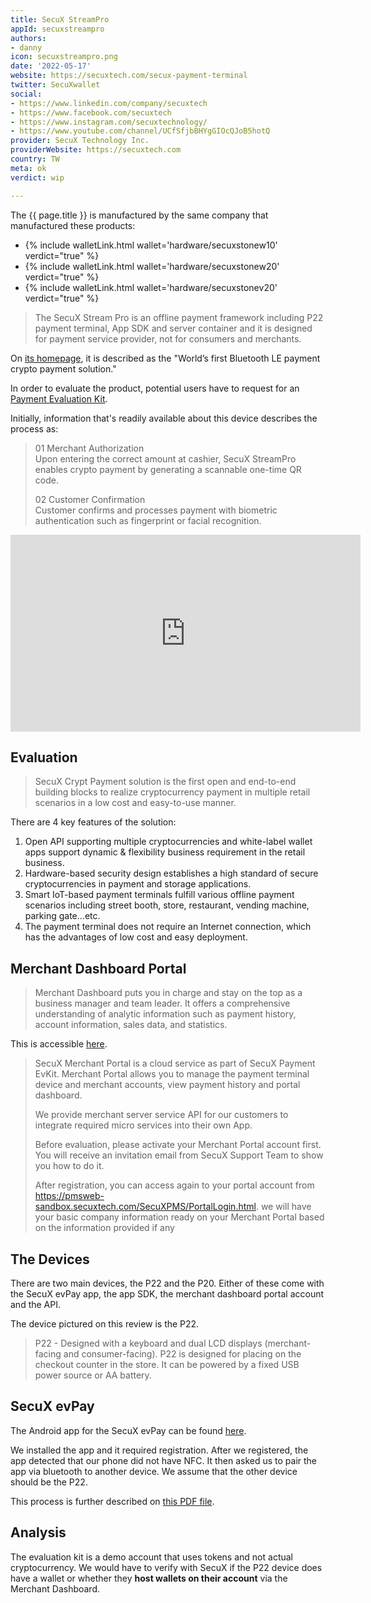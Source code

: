 ```yaml
---
title: SecuX StreamPro
appId: secuxstreampro
authors:
- danny
icon: secuxstreampro.png
date: '2022-05-17'
website: https://secuxtech.com/secux-payment-terminal
twitter: SecuXwallet
social:
- https://www.linkedin.com/company/secuxtech
- https://www.facebook.com/secuxtech
- https://www.instagram.com/secuxtechnology/
- https://www.youtube.com/channel/UCfSfjbBHYgGIOcQJoB5hotQ
provider: SecuX Technology Inc.
providerWebsite: https://secuxtech.com
country: TW
meta: ok
verdict: wip

---
```


The {{ page.title }} is manufactured by the same company that manufactured these products: 

- {% include walletLink.html wallet='hardware/secuxstonew10' verdict="true" %} 
- {% include walletLink.html wallet='hardware/secuxstonew20' verdict="true" %}
- {% include walletLink.html wallet='hardware/secuxstonev20' verdict="true" %} 

> The SecuX Stream Pro is an offline payment framework including P22 payment terminal, App SDK and server container and it is designed for payment service provider, not for consumers and merchants.

On [its homepage](https://secuxtech.com/secux-payment-terminal), it is described as the "World’s first Bluetooth LE payment crypto payment solution."

In order to evaluate the product, potential users have to request for an [Payment Evaluation Kit](https://secuxtech.com/secuxtech-download/Payment-EvKit/EvKit-Quick-Start-Guide.pdf). 

Initially, information that's readily available about this device describes the process as:

> 01 Merchant Authorization <br />
Upon entering the correct amount at cashier, SecuX StreamPro enables crypto payment by generating a scannable one-time QR code.
>
> 02 Customer Confirmation <br />
> Customer confirms and processes payment with biometric authentication such as fingerprint or facial recognition.

<iframe width="560" height="315" src="https://www.youtube.com/embed/Zrz3GNNV2AU" title="YouTube video player" frameborder="0" allow="accelerometer; autoplay; clipboard-write; encrypted-media; gyroscope; picture-in-picture" allowfullscreen></iframe>

## Evaluation

> SecuX Crypt Payment solution is the first open and end-to-end building blocks to realize cryptocurrency payment in multiple retail scenarios in a low cost and easy-to-use manner.
>
There are 4 key features of the solution:
1. Open API supporting multiple cryptocurrencies and white-label wallet apps support dynamic & flexibility business requirement in the retail business.
2. Hardware-based security design establishes a high standard of secure cryptocurrencies in payment and storage applications.
3. Smart IoT-based payment terminals fulfill various offline payment scenarios including street booth, store, restaurant, vending machine, parking gate…etc.
4. The payment terminal does not require an Internet connection, which has the advantages of low cost and easy deployment.

## Merchant Dashboard Portal

> Merchant Dashboard puts you in charge and stay on the top as a business manager and team leader. It offers a comprehensive understanding of analytic information such as payment history, account information, sales data, and statistics.

This is accessible [here](https://pmsweb-sandbox.secuxtech.com/SecuXPMS/PortalLogin.html).

> SecuX Merchant Portal is a cloud service as part of SecuX Payment EvKit. Merchant Portal allows you to manage the payment terminal device and merchant accounts, view payment history and portal dashboard.
>
> We provide merchant server service API for our customers to integrate required micro services into their own App.
>
> Before evaluation, please activate your Merchant Portal account first. You will receive an invitation email from SecuX Support Team to show you how to do it. 
>
> After registration, you can access again to your portal account from https://pmsweb-sandbox.secuxtech.com/SecuXPMS/PortalLogin.html. we will have your basic company information ready on your Merchant Portal based on the information provided if any

## The Devices

There are two main devices, the P22 and the P20. Either of these come with the SecuX evPay app, the app SDK, the merchant dashboard portal account and the API.  

The device pictured on this review is the P22. 

> P22 - Designed with a keyboard and dual LCD displays (merchant-facing and consumer-facing). P22 is designed for placing on the checkout counter in the store. It can be powered by a fixed USB power source or AA battery.

## SecuX evPay

The Android app for the SecuX evPay can be found [here](https://play.google.com/store/apps/details?id=com.secuxtech.mysecuxpay). 

We installed the app and it required registration. After we registered, the app detected that our phone did not have NFC. It then asked us to pair the app via bluetooth to another device. We assume that the other device should be the P22. 

This process is further described on [this PDF file](https://secuxtech.com/secuxtech-download/Payment-EvKit/EvKit-Quick-Start-Guide.pdf).

## Analysis 

The evaluation kit is a demo account that uses tokens and not actual cryptocurrency. We would have to verify with SecuX if the P22 device does have a wallet or whether they **host wallets on their account** via the Merchant Dashboard.  
